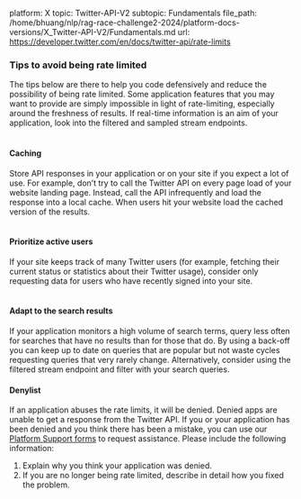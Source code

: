 platform: X
topic: Twitter-API-V2
subtopic: Fundamentals
file_path: /home/bhuang/nlp/rag-race-challenge2-2024/platform-docs-versions/X_Twitter-API-V2/Fundamentals.md
url: https://developer.twitter.com/en/docs/twitter-api/rate-limits


### Tips to avoid being rate limited

The tips below are there to help you code defensively and reduce the possibility of being rate limited. Some application features that you may want to provide are simply impossible in light of rate-limiting, especially around the freshness of results. If real-time information is an aim of your application, look into the filtered and sampled stream endpoints.   
 

#### Caching

Store API responses in your application or on your site if you expect a lot of use. For example, don’t try to call the Twitter API on every page load of your website landing page. Instead, call the API infrequently and load the response into a local cache. When users hit your website load the cached version of the results.  
 

#### Prioritize active users

If your site keeps track of many Twitter users (for example, fetching their current status or statistics about their Twitter usage), consider only requesting data for users who have recently signed into your site.  
 

#### Adapt to the search results

If your application monitors a high volume of search terms, query less often for searches that have no results than for those that do. By using a back-off you can keep up to date on queries that are popular but not waste cycles requesting queries that very rarely change. Alternatively, consider using the filtered stream endpoint and filter with your search queries. 

#### Denylist

If an application abuses the rate limits, it will be denied. Denied apps are unable to get a response from the Twitter API. If you or your application has been denied and you think there has been a mistake, you can use our [Platform Support forms](https://support.twitter.com/forms/platform) to request assistance. Please include the following information:

1. Explain why you think your application was denied.
2. If you are no longer being rate limited, describe in detail how you fixed the problem.